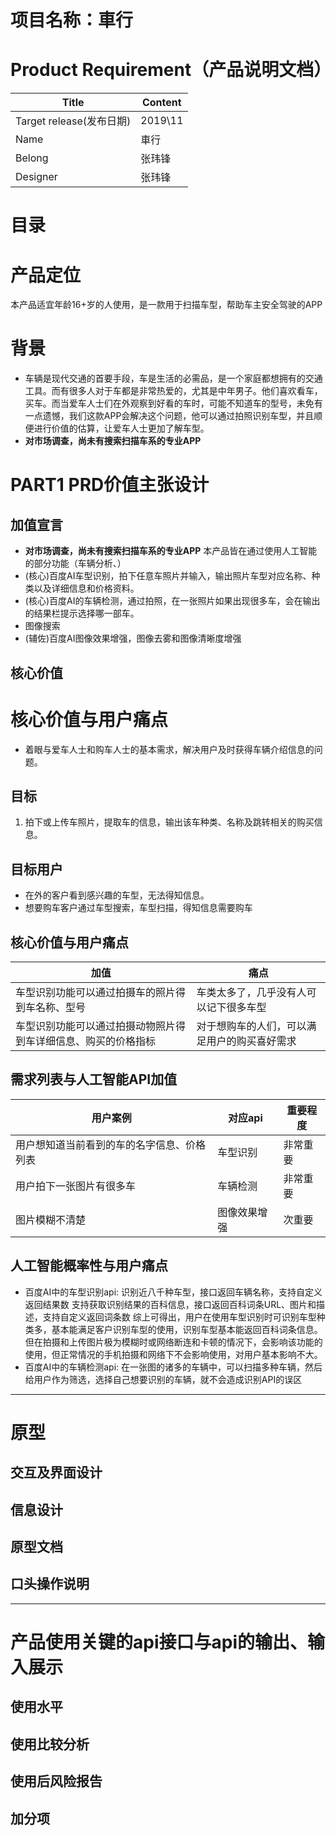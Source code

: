 # 项目名称：車行
# Product Requirement（产品说明文档）

|Title|Content|
|-|------|
|Target release(发布日期)|2019\11|
|Name|車行|
|Belong|张玮锋|
|Designer|张玮锋|

# 目录

# 产品定位
本产品适宜年龄16+岁的人使用，是一款用于扫描车型，帮助车主安全驾驶的APP

# 背景
* 车辆是现代交通的首要手段，车是生活的必需品，是一个家庭都想拥有的交通工具。而有很多人对于车都是非常热爱的，尤其是中年男子。他们喜欢看车，买车。而当爱车人士们在外观察到好看的车时，可能不知道车的型号，未免有一点遗憾，我们这款APP会解决这个问题，他可以通过拍照识别车型，并且顺便进行价值的估算，让爱车人士更加了解车型。
*  **对市场调查，尚未有搜索扫描车系的专业APP** 

# PART1 PRD价值主张设计
## 加值宣言
*  **对市场调查，尚未有搜索扫描车系的专业APP** 
本产品皆在通过使用人工智能的部分功能（车辆分析、）
* (核心)百度AI车型识别，拍下任意车照片并输入，输出照片车型对应名称、种类以及详细信息和价格资料。
* (核心)百度AI的车辆检测，通过拍照，在一张照片如果出现很多车，会在输出的结果栏提示选择哪一部车。
* 图像搜索
* (辅佐)百度AI图像效果增强，图像去雾和图像清晰度增强
   
## 核心价值
# 核心价值与用户痛点
* 着眼与爱车人士和购车人士的基本需求，解决用户及时获得车辆介绍信息的问题。

## 目标
1. 拍下或上传车照片，提取车的信息，输出该车种类、名称及跳转相关的购买信息。

## 目标用户
* 在外的客户看到感兴趣的车型，无法得知信息。
* 想要购车客户通过车型搜索，车型扫描，得知信息需要购车

## 核心价值与用户痛点
|加值|痛点|
|-|------|
|车型识别功能可以通过拍摄车的照片得到车名称、型号|车类太多了，几乎没有人可以记下很多车型|
|车型识别功能可以通过拍摄动物照片得到车详细信息、购买的价格指标|对于想购车的人们，可以满足用户的购买喜好需求|


## 需求列表与人工智能API加值
|用户案例|对应api|重要程度|
|-|------|------|
|用户想知道当前看到的车的名字信息、价格列表|车型识别|非常重要|
|用户拍下一张图片有很多车|车辆检测|非常重要|
|图片模糊不清楚|图像效果增强|次重要|

## 人工智能概率性与用户痛点
* 百度AI中的车型识别api:
识别近八千种车型，接口返回车辆名称，支持自定义返回结果数
支持获取识别结果的百科信息，接口返回百科词条URL、图片和描述，支持自定义返回词条数
综上可得出，用户在使用车型识别时可识别车型种类多，基本能满足客户识别车型的使用，识别车型基本能返回百科词条信息。但在拍摄和上传图片极为模糊时或网络断连和卡顿的情况下，会影响该功能的使用，但正常情况的手机拍摄和网络下不会影响使用，对用户基本影响不大。
* 百度AI中的车辆检测api:
在一张图的诸多的车辆中，可以扫描多种车辆，然后给用户作为筛选，选择自己想要识别的车辆，就不会造成识别API的误区
********
# 原型
## 交互及界面设计
## 信息设计
## 原型文档
## 口头操作说明
********
# 产品使用关键的api接口与api的输出、输入展示
## 使用水平
## 使用比较分析
## 使用后风险报告
## 加分项


